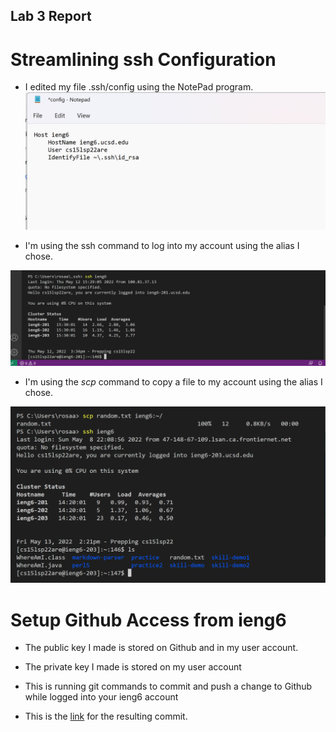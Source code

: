 ## Lab 3 Report
# Streamlining ssh Configuration
- I edited my file .ssh/config using the NotePad program.
![Screenshot 1](Screenshot%20(588).png)

- I'm using the ssh command to log into my account using the alias I chose. 

![Screenshot 2](Screenshot%20(593).png)


- I'm using the _scp_ command to copy a file to my account using the alias I chose. 

![Screenshot 3](Screenshot%20(595).png)

# Setup Github Access from ieng6
- The public key I made is stored on Github and in my user account.
- The private key I made is stored on my user account 
- This is running git commands to commit and push a change to Github while logged into your ieng6 account

- This is the [link](https://github.com/aaamarque/markdown-parser/commit/46144f0dc3c80279bfdf355964bc2f48047443a1) for the resulting commit.





